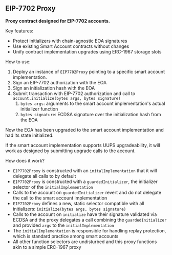 ## EIP-7702 Proxy

**Proxy contract designed for EIP-7702 accounts.**

Key features:
* Protect initializers with chain-agnostic EOA signatures
* Use existing Smart Account contracts without changes
* Unify contract implementation upgrades using ERC-1967 storage slots

How to use:
1. Deploy an instance of `EIP7702Proxy` pointing to a specific smart account implementation.
1. Sign an EIP-7702 authorization with the EOA
1. Sign an initialization hash with the EOA
1. Submit transaction with EIP-7702 authorization and call to `account.initialize(bytes args, bytes signature)`
    1. `bytes args`: arguments to the smart account implementation's actual initializer function
    1. `bytes signature`: ECDSA signature over the initialization hash from the EOA

Now the EOA has been upgraded to the smart account implementation and had its state initialized.

If the smart account implementation supports UUPS upgradeability, it will work as designed by submitting upgrade calls to the account.

How does it work?
* `EIP7702Proxy` is constructed with an `initalImplementation` that it will delegate all calls to by default
* `EIP7702Proxy` is constructed with a `guardedInitializer`, the initializer selector of the `initialImplementation`
* Calls to the account on `guardedInitializer` revert and do not delegate the call to the smart account implementation
* `EIP7702Proxy` defines a new, static selector compatible with all initializers: `initialize(bytes args, bytes signature)`
* Calls to the account on `initialize` have their signature validated via ECDSA and the proxy delegates a call combining the `guardedInitializer` and provided `args` to the `initialImplementation`
* The `initialImplementation` is responsible for handling replay protection, which is standard practice among smart accounts
* All other function selectors are undisturbed and this proxy functions akin to a simple ERC-1967 proxy